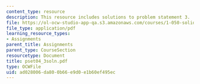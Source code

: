 ```yaml
---
content_type: resource
description: This resource includes solutions to problem statement 3.
file: https://ol-ocw-studio-app-qa.s3.amazonaws.com/courses/1-050-solid-mechanics-fall-2004/ad028006da800b66e9d0e1b60ef495ec_pset04_3soln.pdf
file_type: application/pdf
learning_resource_types:
- Assignments
parent_title: Assignments
parent_type: CourseSection
resourcetype: Document
title: pset04_3soln.pdf
type: OCWFile
uid: ad028006-da80-0b66-e9d0-e1b60ef495ec
---
```

